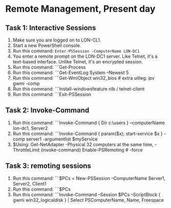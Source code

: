 # Remote Management, Present day

## Task 1: Interactive Sessions
1. Make sure you are logged on to LON-CL1.
1. Start a new PowerShell console.
1. Run this command: ```Enter-PSSession -ComputerName LON-DC1```
1. You enter a remote prompt on the LON-DC1 server. Like Telnet, it's a text-based interface. Unlike Telnet, it's an encrypted session.
1. Run this command: ```Get-Process
1. Run this command: ```Get-EventLog System –Newest 5
1. Run this command: ```Get-WmiObject win32_bios # extra uitleg: ipv gwmi -comp
1. Run this command: ```Install-windowsfeature nlb / telnet-client
1. Run this command: ```Exit-PSSession

## Task 2: Invoke-Command
1. Run this command: ```Invoke-Command { Dir c:\users } –computerName lon-dc1, Server2
1. Run this command: ```Invoke-Command { param($x); start-service $x } -comp server1 -argumentlist $myService 
1. $Using:
Get-NetAdapter -Physical
32 computers at the same time, -ThrottleLimit (invoke-command)
Enable-PSRemoting # -force

## Task 3: remoting sessions
1. Run this command: ```$PCs = New-PSSession –ComputerName Server1, Server2, Client1
1. Run this command: ```$PCs
1. Run this command: ```Invoke-Command –Session $PCs –ScriptBlock { gwmi win32_logicaldisk } | Select PSComputerName, Name, Freespace

